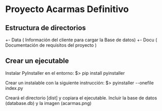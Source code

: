 # Proyecto Acarmas Definitivo


## Estructura de directorios
 +- Data ( Información del cliente para cargar la Base de datos)
 +- Docu ( Documentación de requisitos del proyecto )


## Crear un ejecutable
Instalar PyInstaller en el entorno:
   $> pip install pyinstaller

Crear un instalable con la siguiente instrucción:
   $> pyinstaller --onefile index.py

Creará el directorio [dist] y copiara el ejecutable.
Incluir la base de datos (database.db) y la imagen (acarmas.png)

